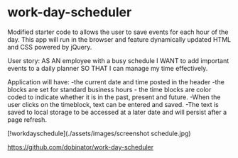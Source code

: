 # work-day-scheduler
Modified starter code to allows the user to save events for each hour of the day.  This app will run in the browser and feature dynamically updated HTML and CSS powered by jQuery.


User story: AS AN employee with a busy schedule
I WANT to add important events to a daily planner
SO THAT I can manage my time effectively. 

Application will have: 
    -the current date and time posted in the header
    -the blocks are set for standard business hours
    - the time blocks are color coded to indicate whether it is in the past, present and future.
    -When the user clicks on the timeblock, text can be entered and saved.
    -The text is saved to local storage to be accessed at a later date and will persist after a page refresh.



[!workdayschedule](./assets/images/screenshot schedule.jpg)

https://github.com/dobinator/work-day-scheduler


